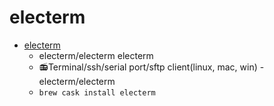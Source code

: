 # electerm
- [electerm](https://github.com/electerm/electerm/)
  -  electerm/electerm  electerm
  - 📻Terminal/ssh/serial port/sftp client(linux, mac, win) - electerm/electerm
  - `brew cask install electerm`
